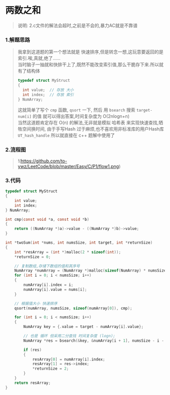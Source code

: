 # 两数之和
> 说明: 2.c文件的解法会超时,之前是不会的,暴力AC就是不靠谱
### 1.解题思路
> 我拿到这道题的第一个想法就是 快速排序,但是转念一想,这玩意要返回的是索引.唉,真就,绝了……  
> 当时脑子一抽就和快排干上了,既然不能改变索引值,那么干脆存下来.所以就有了结构体
> ```c
> typedef struct MyStruct
> {
>   int value;  // 存放 大小
>   int index;  // 存放 索引
> } NumArray;
> ```
> 这就简单了写个 ```cmp``` 函数, ```qsort``` 一下, 然后 用 ```bsearch``` 搜索 ```target-num[i]``` 的值 就可以得出答案,时间复杂度为 O(2nlogn+n)  
> 当然这道题肯定存在 O(n) 的解法,无非就是模拟 哈希表 来实现快速查找,牺牲空间换时间, 由于手写Hash 过于麻烦,也不喜欢用非标准库的用户Hash库 ```UT_hash_handle``` 所以就直接在 c++ 题解中使用了  

  

### 2.流程图
>!(https://github.com/to-ywz/LeetCode/blob/master/Easy/C/P1/flow1.png)

### 3.代码
>
```c
typedef struct MyStruct
{
    int value;
    int index;
} NumArray;

int cmp(const void *a, const void *b)
{
    return ((NumArray *)a)->value - ((NumArray *)b)->value;
}

int *twoSum(int *nums, int numsSize, int target, int *returnSize)
{
    int *resArray = (int *)malloc(2 * sizeof(int));
    *returnSize = 0;

    // 复制数组,存储下数组的值和其序号
    NumArray *numArray = (NumArray *)malloc(sizeof(NumArray) * numsSize);
    for (int i = 0; i < numsSize; i++)
    {
        numArray[i].index = i;
        numArray[i].value = nums[i];
    }

    // 根据值大小 快速排序
    qsort(numArray, numsSize, sizeof(numArray[0]), cmp);

    for (int i = 0; i < numsSize; i++)
    {
        NumArray key = {.value = target - numArray[i].value};

        // 也是 循环 但采用二分查找 时间复杂度 (logn);
        NumArray *res = bsearch(&key, &numArray[i + 1], numsSize - i - 1, sizeof(numArray[0]), cmp);

        if (res)
        {
            resArray[0] = numArray[i].index;
            resArray[1] = res->index;
            *returnSize = 2;
        }
    }
    return resArray;
}
```

